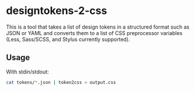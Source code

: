 # designtokens-2-css

This is a tool that takes a list of design tokens in a structured format such as JSON or YAML and converts them to a list of CSS preprocessor variables (Less, Sass/SCSS, and Stylus currently supported).

## Usage

With stdin/stdout:

```bash
cat tokens/*.json | token2css > output.css
